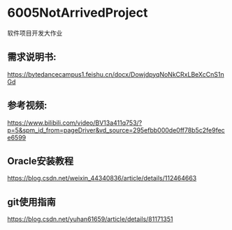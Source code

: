 # 6005NotArrivedProject
软件项目开发大作业

## 需求说明书:
https://bytedancecampus1.feishu.cn/docx/DowjdpyqNoNkCRxLBeXcCnS1nGd

## 参考视频:
https://www.bilibili.com/video/BV13a411q753/?p=5&spm_id_from=pageDriver&vd_source=295efbb000de0ff78b5c2fe9fece6599

## Oracle安装教程
https://blog.csdn.net/weixin_44340836/article/details/112464663

## git使用指南
https://blog.csdn.net/yuhan61659/article/details/81171351

